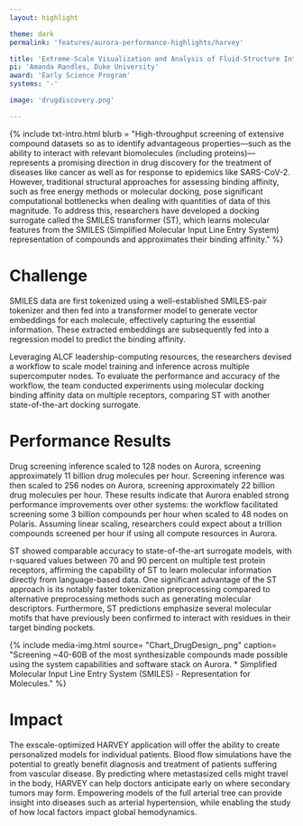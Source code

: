 ```yaml
---
layout: highlight

theme: dark
permalink: 'features/aurora-performance-highlights/harvey'

title: 'Extreme-Scale Visualization and Analysis of Fluid-Structure Interactions: HARVEY'
pi: 'Amanda Randles, Duke University'
award: 'Early Science Program'
systems: '-'

image: 'drugdiscovery.png' 

---
```


{% include txt-intro.html 
    blurb = "High-throughput screening of extensive compound datasets so as to identify advantageous properties—such as the ability to interact with relevant biomolecules (including proteins)—represents a promising direction in drug discovery for the treatment of diseases like cancer as well as for response to epidemics like SARS-CoV-2. However, traditional structural approaches for assessing binding affinity, such as free energy methods or molecular docking, pose significant computational bottlenecks when dealing with quantities of data of this magnitude. To address this, researchers have developed a docking surrogate called the SMILES transformer (ST), which learns molecular features from the SMILES (Simplified Molecular Input Line Entry System) representation of compounds and approximates their binding affinity."
%}



# Challenge

SMILES data are first tokenized using a well-established SMILES-pair tokenizer and then fed into a transformer model to generate vector embeddings for each molecule, effectively capturing the essential information. These extracted embeddings are subsequently fed into a regression model to predict the binding affinity.

Leveraging ALCF leadership-computing resources, the researchers devised a workflow to scale model training and inference across multiple supercomputer nodes. To evaluate the performance and accuracy of the workflow, the team conducted experiments using molecular docking binding affinity data on multiple receptors, comparing ST with another state-of-the-art docking surrogate.




# Performance Results
Drug screening inference scaled to 128 nodes on Aurora, screening approximately 11 billion drug molecules per hour. Screening inference was then scaled to 256 nodes on Aurora, screening approximately 22 billion drug molecules per hour. These results indicate that Aurora enabled strong performance improvements over other systems: the workflow facilitated screening some 3 billion compounds per hour when scaled to 48 nodes on Polaris. Assuming linear scaling, researchers could expect about a trillion compounds screened per hour if using all compute resources in Aurora.

ST showed comparable accuracy to state-of-the-art surrogate models, with r-squared values between 70 and 90 percent on multiple test protein receptors, affirming the capability of ST to learn molecular information directly from language-based data. One significant advantage of the ST approach is its notably faster tokenization preprocessing compared to alternative preprocessing methods such as generating molecular descriptors. Furthermore, ST predictions emphasize several molecular motifs that have previously been confirmed to interact with residues in their target binding pockets.

{% include media-img.html
   source= "Chart_DrugDesign_.png"
   caption= "Screening ~40-60B of the most synthesizable compounds made possible using the system capabilities and software stack on Aurora. * Simplified Molecular Input Line Entry System (SMILES) - Representation for Molecules."
%}

# Impact
The exscale-optimized HARVEY application will offer the ability to create personalized models for individual patients. Blood flow simulations have the potential to greatly benefit diagnosis and treatment of patients suffering from vascular disease. By predicting where metastasized cells might travel in the body, HARVEY can help doctors anticipate early on where secondary tumors may form. Empowering models of the full arterial tree can provide insight into diseases such as arterial hypertension, while enabling the study of how local factors impact global hemodynamics.


